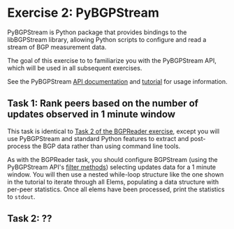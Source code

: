 # Exercise 2: PyBGPStream

PyBGPStream is Python package that provides bindings to the libBGPStream
library, allowing Python scripts to configure and read a stream of BGP
measurement data.

The goal of this exercise to to familiarize you with the PyBGPStream API, which
will be used in all subsequent exercises.

See the PyBGPStream
[API documentation](http://bgpstream.caida.org/docs/api/pybgpstream/_pybgpstream.html)
and [tutorial](http://bgpstream.caida.org/docs/tutorials/pybgpstream) for usage
information.

## Task 1: Rank peers based on the number of updates observed in 1 minute window

This task is identical to
[Task 2 of the BGPReader exercise](https://github.com/CAIDA/bgpstream-tma-phdschool/blob/master/exercise-1-bgpreader/README.md#task-2-rank-peers-based-on-the-number-of-updates-observed-in-a-1-minute-window),
except you will use PyBGPStream and standard Python features to extract and
post-process the BGP data rather than using command line tools.

As with the BGPReader task, you should configure BGPStream (using the
PyBGPStream API's
[filter methods](http://bgpstream.caida.org/docs/api/pybgpstream/_pybgpstream.html#_pybgpstream.BGPStream.add_filter))
selecting updates data for a 1 minute window. You will then use a nested
while-loop structure like the one shown in the tutorial to iterate through all
Elems, populating a data structure with per-peer statistics. Once all elems have
been processed, print the statistics to `stdout`.

## Task 2: ??
